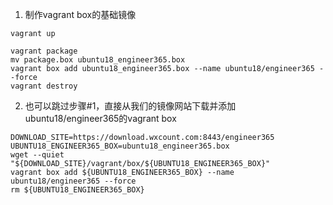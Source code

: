 1. 制作vagrant box的基础镜像

```shell
vagrant up

vagrant package
mv package.box ubuntu18_engineer365.box 
vagrant box add ubuntu18_engineer365.box --name ubuntu18/engineer365 --force
vagrant destroy
```

2. 也可以跳过步骤#1，直接从我们的镜像网站下载并添加ubuntu18/engineer365的vagrant box
   
```shell
DOWNLOAD_SITE=https://download.wxcount.com:8443/engineer365
UBUNTU18_ENGINEER365_BOX=ubuntu18_engineer365.box 
wget --quiet "${DOWNLOAD_SITE}/vagrant/box/${UBUNTU18_ENGINEER365_BOX}"
vagrant box add ${UBUNTU18_ENGINEER365_BOX} --name ubuntu18/engineer365 --force
rm ${UBUNTU18_ENGINEER365_BOX}
```
